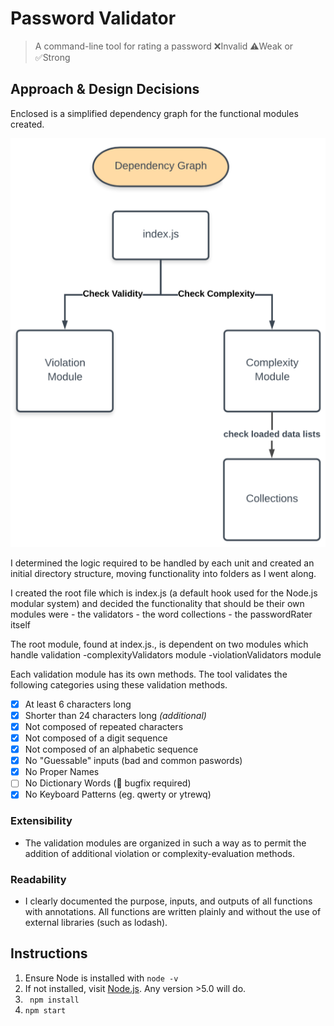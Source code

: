 # Password Validator
> A command-line tool 
> for rating a password ❌Invalid ⚠️Weak or ✅Strong

## Approach & Design Decisions

Enclosed is a simplified dependency graph for the functional modules created.

![simplified dependency graph](simplifiedDependencyGraph.png)

I determined the logic required to be handled by each unit and created an initial directory structure, moving functionality into folders as I went along.

I created the root file which is index.js (a default hook used for the Node.js modular system) and decided the functionality that should be their own modules were
	- the validators
	- the word collections
	- the passwordRater itself 


The root module, found at index.js., is dependent on two modules which handle validation
-complexityValidators module
-violationValidators module

Each validation module has its own methods. The tool validates the following categories using these validation methods.

- [x] At least 6 characters long
- [x] Shorter than 24 characters long <em>(additional)</em> 
- [x] Not composed of repeated characters
- [x] Not composed of a digit sequence
- [x] Not composed of an alphabetic sequence
- [x] No "Guessable" inputs (bad and common paswords)
- [x] No Proper Names
- [ ] No Dictionary Words (🐞 bugfix required)
- [x] No Keyboard Patterns (eg. qwerty or ytrewq)

### Extensibility 
* The validation modules are organized in such a way as to permit the addition of additional violation or complexity-evaluation methods.

### Readability
* I clearly documented the purpose, inputs, and outputs of all functions with annotations. All  functions are written plainly and without the use of external libraries (such as lodash).

## Instructions

1. Ensure Node is installed with ```node -v```
1. If not installed, visit [Node.js](https://nodejs.org/en/download/). Any version >5.0 will do.
1.  ``` npm install```
1. ```npm start```
